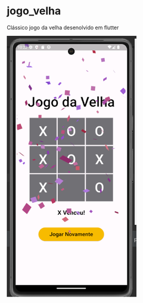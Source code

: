 # jogo_velha

Clássico jogo da velha desenolvido em flutter

<img height="700"  src="https://github.com/liviaaraujo-dev/jogo_velha/blob/main/print.png">

